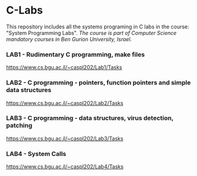 # C-Labs
This repository includes all the systems programing in C labs in the course: "System Programming Labs".
*The course is part of Computer Science mandatory courses in Ben Gurion University, Israel.*

### LAB1 - Rudimentary C programming, make files
https://www.cs.bgu.ac.il/~caspl202/Lab1/Tasks
### LAB2 - C programming - pointers, function pointers and simple data structures
https://www.cs.bgu.ac.il/~caspl202/Lab2/Tasks
### LAB3 - C programming - data structures, virus detection, patching
https://www.cs.bgu.ac.il/~caspl202/Lab3/Tasks
### LAB4 - System Calls
https://www.cs.bgu.ac.il/~caspl202/Lab4/Tasks



